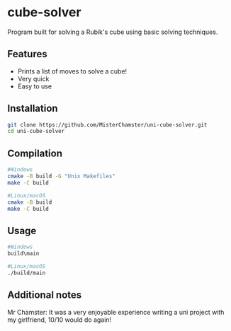 # cube-solver
Program built for solving a Rubik's cube using basic solving techniques. 

## Features
- Prints a list of moves to solve a cube!
- Very quick
- Easy to use

## Installation
```bash
git clone https://github.com/MisterChamster/uni-cube-solver.git
cd uni-cube-solver
```

## Compilation
```bash
#Windows
cmake -B build -G "Unix Makefiles"
make -C build
```
```bash
#Linux/macOS
cmake -B build
make -C build
```

## Usage
```bash
#Windows
build\main
```
```bash
#Linux/macOS
./build/main
```

## Additional notes
Mr Chamster: It was a very enjoyable experience writing a uni project with my girlfriend, 10/10 would do again!
